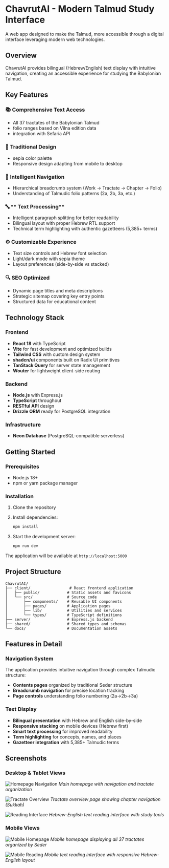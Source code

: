 # ChavrutAI - Modern Talmud Study Interface

A web app designed to make the Talmud, more accessible through a digital interface leveraging modern web technologies.

## Overview

ChavrutAI provides bilingual (Hebrew/English) text display with intuitive navigation, creating an accessible experience for studying the Babylonian Talmud. 

## Key Features

### 📚 **Comprehensive Text Access**
- All 37 tractates of the Babylonian Talmud
-  folio ranges based on Vilna edition data
-  integration with Sefaria API 

### 🎨 **Traditional Design**
- sepia color palette
- Responsive design adapting from mobile to desktop

### 🧭 **Intelligent Navigation**
- Hierarchical breadcrumb system (Work → Tractate → Chapter → Folio)
- Understanding of Talmudic folio patterns (2a, 2b, 3a, etc.)

### 🔤 ** Text Processing**
- Intelligent paragraph splitting for better readability
- Bilingual layout with proper Hebrew RTL support
- Technical term highlighting with authentic gazetteers (5,385+ terms)

### ⚙️ **Customizable Experience**
- Text size controls and Hebrew font selection
- Light/dark mode with sepia theme
- Layout preferences (side-by-side vs stacked)

### 🔍 **SEO Optimized**
- Dynamic page titles and meta descriptions
- Strategic sitemap covering key entry points
- Structured data for educational content

## Technology Stack

### Frontend
- **React 18** with TypeScript
- **Vite** for fast development and optimized builds
- **Tailwind CSS** with custom design system
- **shadcn/ui** components built on Radix UI primitives
- **TanStack Query** for server state management
- **Wouter** for lightweight client-side routing

### Backend
- **Node.js** with Express.js
- **TypeScript** throughout
- **RESTful API** design
- **Drizzle ORM** ready for PostgreSQL integration

### Infrastructure
- **Neon Database** (PostgreSQL-compatible serverless)

## Getting Started

### Prerequisites
- Node.js 18+ 
- npm or yarn package manager

### Installation

1. Clone the repository
2. Install dependencies:
   ```bash
   npm install
   ```

3. Start the development server:
   ```bash
   npm run dev
   ```

The application will be available at `http://localhost:5000`

## Project Structure

```
ChavrutAI/
├── client/                 # React frontend application
│   ├── public/            # Static assets and favicons
│   └── src/               # Source code
│       ├── components/    # Reusable UI components
│       ├── pages/         # Application pages
│       ├── lib/           # Utilities and services
│       └── types/         # TypeScript definitions
├── server/                # Express.js backend
├── shared/                # Shared types and schemas
└── docs/                  # Documentation assets
```

## Features in Detail

### Navigation System
The application provides intuitive navigation through complex Talmudic structure:
- **Contents pages** organized by traditional Seder structure
- **Breadcrumb navigation** for precise location tracking
- **Page controls** understanding folio numbering (2a→2b→3a)

### Text Display
- **Bilingual presentation** with Hebrew and English side-by-side
- **Responsive stacking** on mobile devices (Hebrew first)
- **Smart text processing** for improved readability
- **Term highlighting** for concepts, names, and places
- **Gazetteer integration** with 5,385+  Talmudic terms

## Screenshots

### Desktop & Tablet Views
![Homepage Navigation](homepage_main_navigation.png)
*Main homepage with navigation and tractate organization*

![Tractate Overview](sukkah_tractate_overview.png)
*Tractate overview page showing chapter navigation (Sukkah)*

![Reading Interface](sukkah_2a_reading_interface.png)
*Hebrew-English text reading interface with study tools*

### Mobile Views
![Mobile Homepage](mobile_homepage.png)
*Mobile homepage displaying all 37 tractates organized by Seder*

![Mobile Reading](mobile_sukkah_2a.png)
*Mobile text reading interface with responsive Hebrew-English layout*
